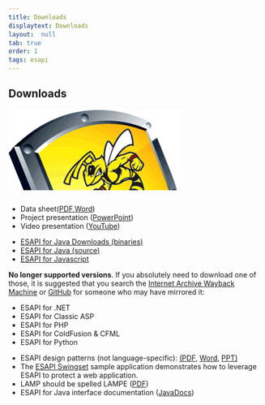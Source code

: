 ```yaml
---
title: Downloads
displaytext: Downloads
layout:  null
tab: true
order: 1
tags: esapi
---
```


## Downloads


<div style="width:100%;height:160px;border:0,margin:0;overflow: hidden;">
<div style="width:100%;height:160px;border:0,margin:0;overflow: hidden;">

<img src="/assets/images/ESAPI-logo.png">

</div>
</div>


<table>
<table>
<tbody>
<tbody>
<tr class="odd">
<tr class="odd">
<ul>
<li>Data sheet(<a href="http://www.owasp.org/images/8/81/Esapi-datasheet.pdf">PDF</a>,<a href="http://www.owasp.org/images/3/32/Esapi-datasheet.doc">Word</a>)</li>
<li>Project presentation (<a href="http://owasp-esapi-java.googlecode.com/files/OWASP%20ESAPI.ppt">PowerPoint</a>)</li>
<li>Video presentation (<a href="http://www.youtube.com/watch?v=QAPD1jPn04g">YouTube</a>)</li>
</ul></td>
<ul>
<li><a href="https://search.maven.org/#search%7Cga%7C1%7Cesapi">ESAPI for Java Downloads (binaries)</a></li>
<li><a href="https://github.com/ESAPI/esapi-java-legacy">ESAPI for Java (source)</a><br />
</li>
<li><a href="https://github.com/ESAPI/owasp-esapi-js">ESAPI for Javascript</a><br />
</li>
</ul>
<p><strong>No longer supported versions</strong>. If you absolutely need to download one of those, it is suggested that you search the <a href="https://archive.org/">Internet Archive Wayback Machine</a> or <a href="https://github.com/">GitHub</a> for someone who may have mirrored it:</p>
<ul>
<li>ESAPI for .NET</li>
<li>ESAPI for Classic ASP</li>
<li>ESAPI for PHP</li>
<li>ESAPI for ColdFusion &amp; CFML</li>
<li>ESAPI for Python</li>
</ul></td>
<ul>
<li>ESAPI design patterns (not language-specific): <a href="http://www.owasp.org/images/8/82/Esapi-design-patterns.pdf">(PDF</a>, <a href="http://www.owasp.org/index.php/File:Esapi-design-patterns.doc">Word</a>, <a href="http://www.owasp.org/images/8/87/Esapi-design-patterns.ppt">PPT)</a></li>
<li>The <a href="ESAPI_Swingset" title="wikilink">ESAPI Swingset</a> sample application demonstrates how to leverage ESAPI to protect a web application.</li>
<li>LAMP should be spelled LAMPE (<a href="http://www.owasp.org/images/a/ac/LAMP_Should_be_Spelled_LAMPE.pdf">PDF</a>)</li>
<li>ESAPI for Java interface documentation (<a href="http://www.javadoc.io/doc/org.owasp.esapi/esapi/2.2.1.0">JavaDocs</a>)</li>
</ul></td>
</tr>
</tbody>
</table>
